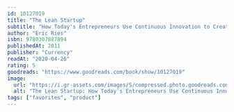 ```yaml
---
id: 10127019
title: "The Lean Startup"
subtitle: "How Today's Entrepreneurs Use Continuous Innovation to Create Radically Successful Businesses"
author: "Eric Ries"
isbn: 9780307887894
publishedAt: 2011
publisher: "Currency"
readAt: "2020-04-26"
rating: 5
goodreads: "https://www.goodreads.com/book/show/10127019"
image:
  url: "https://i.gr-assets.com/images/S/compressed.photo.goodreads.com/books/1629999184l/10127019._SY475_.jpg"
  alt: "The Lean Startup: How Today's Entrepreneurs Use Continuous Innovation to Create Radically Successful Businesses"
tags: ["favorites", "product"]
---
```

